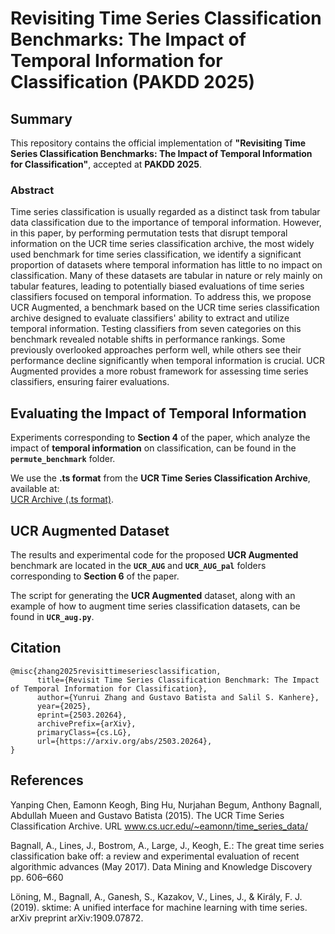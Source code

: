 # Revisiting Time Series Classification Benchmarks: The Impact of Temporal Information for Classification (PAKDD 2025)

## Summary

This repository contains the official implementation of **"Revisiting Time Series Classification Benchmarks: The Impact of Temporal Information for Classification"**, accepted at **PAKDD 2025**.

### Abstract

Time series classification is usually regarded as a distinct task from tabular data classification due to the importance of temporal information. However, in this paper, by performing permutation tests that disrupt temporal information on the UCR time series classification archive, the most widely used benchmark for time series classification, we identify a significant proportion of datasets where temporal information has little to no impact on classification. Many of these datasets are tabular in nature or rely mainly on tabular features, leading to potentially biased evaluations of time series classifiers focused on temporal information. To address this, we propose UCR Augmented, a benchmark based on the UCR time series classification archive designed to evaluate classifiers' ability to extract and utilize temporal information. Testing classifiers from seven categories on this benchmark revealed notable shifts in performance rankings. Some previously overlooked approaches perform well, while others see their performance decline significantly when temporal information is crucial. UCR Augmented provides a more robust framework for assessing time series classifiers, ensuring fairer evaluations.

## Evaluating the Impact of Temporal Information

Experiments corresponding to **Section 4** of the paper, which analyze the impact of **temporal information** on classification, can be found in the **`permute_benchmark`** folder.

We use the **.ts format** from the **UCR Time Series Classification Archive**, available at:  
[UCR Archive (.ts format)](http://www.timeseriesclassification.com/aeon-toolkit/Archives/Univariate2018_ts.zip).

## UCR Augmented Dataset

The results and experimental code for the proposed **UCR Augmented** benchmark are located in the **`UCR_AUG`** and **`UCR_AUG_pal`** folders corresponding to **Section 6** of the paper.

The script for generating the **UCR Augmented** dataset, along with an example of how to augment time series classification datasets, can be found in **`UCR_aug.py`**.

## Citation
```
@misc{zhang2025revisittimeseriesclassification,
      title={Revisit Time Series Classification Benchmark: The Impact of Temporal Information for Classification}, 
      author={Yunrui Zhang and Gustavo Batista and Salil S. Kanhere},
      year={2025},
      eprint={2503.20264},
      archivePrefix={arXiv},
      primaryClass={cs.LG},
      url={https://arxiv.org/abs/2503.20264}, 
}
```
## References
Yanping Chen, Eamonn Keogh, Bing Hu, Nurjahan Begum, Anthony Bagnall, Abdullah Mueen and Gustavo Batista (2015). The UCR Time Series Classification Archive. URL www.cs.ucr.edu/~eamonn/time_series_data/

Bagnall, A., Lines, J., Bostrom, A., Large, J., Keogh, E.: The great time series
classification bake off: a review and experimental evaluation of recent algorithmic
advances (May 2017). Data Mining and Knowledge Discovery pp. 606–660

Löning, M., Bagnall, A., Ganesh, S., Kazakov, V., Lines, J., & Király, F. J. (2019). sktime: A unified interface for machine learning with time series. arXiv preprint arXiv:1909.07872.
